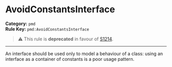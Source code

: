 # AvoidConstantsInterface
**Category:** `pmd`<br/>
**Rule Key:** `pmd:AvoidConstantsInterface`<br/>
> :warning: This rule is **deprecated** in favour of [S1214](https://rules.sonarsource.com/java/RSPEC-1214).

-----

An interface should be used only to model a behaviour of a class: using an interface as a container of constants is a poor usage pattern.
